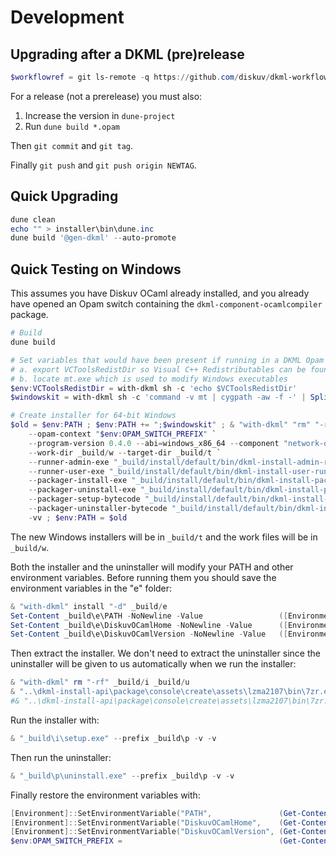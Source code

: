 # Development

## Upgrading after a DKML (pre)release

```powershell
$workflowref = git ls-remote -q https://github.com/diskuv/dkml-workflows-prerelease.git refs/heads/v1 | foreach-object { echo $_.split()[0] } ; opam pin dkml-workflows git+https://github.com/diskuv/dkml-workflows-prerelease.git#$workflowref --yes ; opam exec -- generate-setup-dkml-scaffold ; echo "" > installer\bin\dune.inc ; opam exec -- dune clean ; opam exec -- dune build '@gen-dkml' --auto-promote
```

For a release (not a prerelease) you must also:

1. Increase the version in `dune-project`
2. Run `dune build *.opam`

Then `git commit` and `git tag`.

Finally `git push` and `git push origin NEWTAG`.

## Quick Upgrading

```powershell
dune clean
echo "" > installer\bin\dune.inc
dune build '@gen-dkml' --auto-promote
```

## Quick Testing on Windows

This assumes you have Diskuv OCaml already installed, and you already have
opened an Opam switch containing the `dkml-component-ocamlcompiler`
package.

```powershell
# Build
dune build

# Set variables that would have been present if running in a DKML Opam switch
# a. export VCToolsRedistDir so Visual C++ Redistributables can be found
# b. locate mt.exe which is used to modify Windows executables
$env:VCToolsRedistDir = with-dkml sh -c 'echo $VCToolsRedistDir'
$windowskit = with-dkml sh -c 'command -v mt | cygpath -aw -f -' | Split-Path

# Create installer for 64-bit Windows
$old = $env:PATH ; $env:PATH += ";$windowskit" ; & "with-dkml" "rm" "-rf" _build/t _build/w ; & "with-dkml" install "-d" _build/t _build/w ; & "_build/install/default/bin/dkml-install-create-installers.exe" `
    --opam-context "$env:OPAM_SWITCH_PREFIX" `
    --program-version 0.4.0 --abi=windows_x86_64 --component "network-ocamlcompiler" `
    --work-dir _build/w --target-dir _build/t `
    --runner-admin-exe "_build/install/default/bin/dkml-install-admin-runner.exe" `
    --runner-user-exe "_build/install/default/bin/dkml-install-user-runner.exe" `
    --packager-install-exe "_build/install/default/bin/dkml-install-package-install.exe" `
    --packager-uninstall-exe "_build/install/default/bin/dkml-install-package-uninstall.exe" `
    --packager-setup-bytecode "_build/install/default/bin/dkml-install-package-setup.bc.exe" `
    --packager-uninstaller-bytecode "_build/install/default/bin/dkml-install-package-uninstaller.bc.exe" `
    -vv ; $env:PATH = $old
```

The new Windows installers will be in `_build/t` and the work files will be in `_build/w`.

Both the installer and the uninstaller will modify your PATH and other environment variables.
Before running them you should save the environment variables in the "e" folder:

```powershell
& "with-dkml" install "-d" _build/e
Set-Content _build\e\PATH -NoNewline -Value                 ([Environment]::GetEnvironmentVariable("PATH", "User"))
Set-Content _build\e\DiskuvOCamlHome -NoNewline -Value      ([Environment]::GetEnvironmentVariable("DiskuvOCamlHome", "User"))
Set-Content _build\e\DiskuvOCamlVersion -NoNewline -Value   ([Environment]::GetEnvironmentVariable("DiskuvOCamlVersion", "User"))
```

Then extract the installer. We don't need to extract the uninstaller since
the uninstaller will be given to us automatically when we run the installer:

```powershell
& "with-dkml" rm "-rf" _build/i _build/u
& "..\dkml-install-api\package\console\create\assets\lzma2107\bin\7zr.exe" -o_build\i x "_build\t\i-unsigned-diskuv-ocaml-windows_x86_64-0.4.0.exe"
#& "..\dkml-install-api\package\console\create\assets\lzma2107\bin\7zr.exe" -o_build\u x "_build\t\u-unsigned-diskuv-ocaml-windows_x86_64-0.4.0.exe"
```

Run the installer with:

```powershell
& "_build\i\setup.exe" --prefix _build\p -v -v
```

Then run the uninstaller:

```powershell
& "_build\p\uninstall.exe" --prefix _build\p -v -v
```

Finally restore the environment variables with:

```powershell
[Environment]::SetEnvironmentVariable("PATH",               (Get-Content _build\e\PATH), "User")
[Environment]::SetEnvironmentVariable("DiskuvOCamlHome",    (Get-Content _build\e\DiskuvOCamlHome), "User")
[Environment]::SetEnvironmentVariable("DiskuvOCamlVersion", (Get-Content _build\e\DiskuvOCamlVersion), "User")
$env:OPAM_SWITCH_PREFIX =                                   (Get-Content _build\e\OPAM_SWITCH_PREFIX)
```
